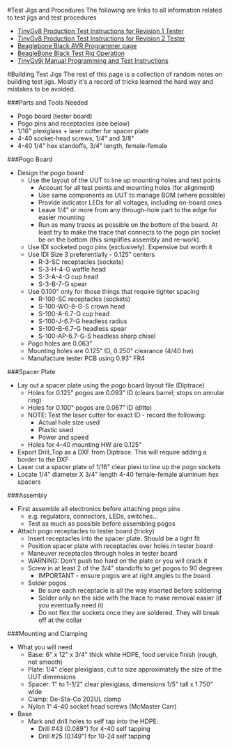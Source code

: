 #Test Jigs and Procedures
The following are links to  all information related to test jigs and test procedures

* [TinyGv8 Production Test Instructions for Revision 1 Tester](https://github.com/synthetos/TinyG/wiki/TinyGv8-Production-Test-Instructions-for-Revision-1-Tester)
* [TinyGv8 Production Test Instructions for Revision 2 Tester](https://github.com/synthetos/TinyG/wiki/TinyGv8-Production-Test-Instructions-for-Revision-2-Tester)
* [Beaglebone Black AVR Programmer page](https://github.com/synthetos/TinyG/wiki/BeagleBone-Black-AVR-Programmer)
* [BeagleBone Black Test Rig Operation](https://github.com/synthetos/TinyG/wiki/BeagleBone-Black-Test-Rig-Operation)
* [TinyGv9j Manual Programming and Test Instructions](https://github.com/synthetos/TinyG/wiki/TinyGv9j-Manual-Programming-and-Test-Instructions)

#Building Test Jigs
The rest of this page is a collection of random notes on building test jigs. Mostly it's a record of tricks learned the hard way and mistakes to be avoided.

###Parts and Tools Needed
* Pogo board (tester board)
* Pogo pins and receptacles (see below)
* 1/16" plexiglass + laser cutter for spacer plate
* 4-40 socket-head screws, 1/4" and 3/8"
* 4-40 1/4" hex standoffs, 3/4" length, female-female

###Pogo Board
* Design the pogo board
  * Use the layout of the UUT to line up mounting holes and test points
    * Account for all test points and mounting holes (for alignment)
    * Use same components as UUT to manage BOM (where possible)
    * Provide indicator LEDs for all voltages, including on-board ones
    * Leave 1/4" or more from any through-hole part to the edge for easier mounting
    * Run as many traces as possible on the bottom of the board. At least try to make the trace that connects to the pogo pin socket be on the bottom (this simplifies assembly and re-work).
  * Use IDI socketed pogo pins (exclusively). Expensive but worth it
  * Use IDI Size 3 preferentially - 0.125" centers
    * R-3-SC receptacles (sockets)
    * S-3-H-4-G waffle head
    * S-3-A-4-G cup head
    * S-3-B-7-G spear
  * Use 0.100" only for those things that require tighter spacing
    * R-100-SC receptacles (sockets)
    * S-100-WO-8-G-S crown head
    * S-100-A-6.7-G cup head
    * S-100-J-6.7-G headless radius
    * S-100-B-6.7-G headless spear
    * S-100-AP-6.7-G-S headless sharp chisel
  * Pogo holes are 0.063"
  * Mounting holes are 0.125" ID, 0.250" clearance (4/40 hw)
  * Manufacture tester PCB using 0.93" FR4

###Spacer Plate
* Lay out a spacer plate using the pogo board layout file (Diptrace)
  * Holes for 0.125" pogos are 0.093" ID (clears barrel; stops on annular ring)
  * Holes for 0.100" pogos are 0.067" ID (ditto)
  * NOTE: Test the laser cutter for exact ID - record the following:
    * Actual hole size used
    * Plastic used
    * Power and speed
  * Holes for 4-40 mounting HW are 0.125"
* Export Drill_Top as a DXF from Diptrace. This will require adding a border to the DXF
* Laser cut a spacer plate of 1/16" clear plexi to line up the pogo sockets
* Locate 1/4" diameter X 3/4" length 4-40 female-female aluminum hex spacers

###Assembly
* First assemble all electronics before attaching pogo pins 
  * e.g. regulators, connectors, LEDs, switches...
  * Test as much as possible before assembling pogos
* Attach pogo receptacles to tester board (tricky)
  * Insert receptacles into the spacer plate. Should be a tight fit
  * Position spacer plate with receptacles over holes in tester board
  * Maneuver receptacles through holes in tester board
  * WARNING: Don't push too hard on the plate or you will crack it
  * Screw in at least 2 of the 3/4" standoffs to get pogos to 90 degrees
    * IMPORTANT - ensure pogos are at right angles to the board
  * Solder pogos
    * Be sure each receptacle is all the way inserted before soldering
    * Solder only on the side with the trace to make removal easier (if you eventually need it)
    * Do not flex the sockets once they are soldered. They will break off at the collar

###Mounting and Clamping
* What you will need
  * Base: 6" x 12" x 3/4" thick white HDPE, food service finish (rough, not smooth)
  * Plate: 1/4" clear plexiglass, cut to size approximately the size of the UUT dimensions
  * Spacer: 1" to 1-1/2" clear plexiglass, dimensions 1/5" tall x 1.750" wide
  * Clamp: De-Sta-Co 202UL clamp
  * Nylon 1" 4-40 socket head screws (McMaster Carr)
* Base
  * Mark and drill holes to self tap into the HDPE. 
    * Drill #43 (0.089") for 4-40 self tapping
    * Drill #25 (0.149") for 10-24 self tapping

 
